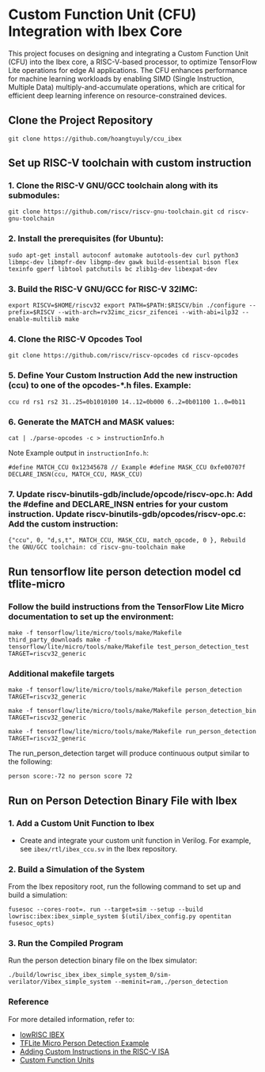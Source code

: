 # Custom Function Unit (CFU) Integration with Ibex Core

This project focuses on designing and integrating a Custom Function Unit (CFU) into the Ibex core, a RISC-V-based processor, to optimize TensorFlow Lite operations for edge AI applications. The CFU enhances performance for machine learning workloads by enabling SIMD (Single Instruction, Multiple Data) multiply-and-accumulate operations, which are critical for efficient deep learning inference on resource-constrained devices.

## Clone the Project Repository
```
git clone https://github.com/hoangtuyuly/ccu_ibex
```

## Set up RISC-V toolchain with custom instruction
### 1. Clone the RISC-V GNU/GCC toolchain along with its submodules: 
```
git clone https://github.com/riscv/riscv-gnu-toolchain.git cd riscv-gnu-toolchain
```

### 2. Install the prerequisites (for Ubuntu): 
```
sudo apt-get install autoconf automake autotools-dev curl python3 libmpc-dev libmpfr-dev libgmp-dev gawk build-essential bison flex texinfo gperf libtool patchutils bc zlib1g-dev libexpat-dev
```

### 3. Build the RISC-V GNU/GCC for RISC-V 32IMC: 
```
export RISCV=$HOME/riscv32 export PATH=$PATH:$RISCV/bin ./configure --prefix=$RISCV --with-arch=rv32imc_zicsr_zifencei --with-abi=ilp32 --enable-multilib make
```

### 4. Clone the RISC-V Opcodes Tool 
```
git clone https://github.com/riscv/riscv-opcodes cd riscv-opcodes
```

### 5. Define Your Custom Instruction Add the new instruction (ccu) to one of the opcodes-*.h files. Example: 
```
ccu rd rs1 rs2 31..25=0b1010100 14..12=0b000 6..2=0b01100 1..0=0b11
```

### 6. Generate the MATCH and MASK values: 
```
cat | ./parse-opcodes -c > instructionInfo.h
```
Note Example output in `instructionInfo.h`:
```
#define MATCH_CCU 0x12345678 // Example #define MASK_CCU 0xfe00707f DECLARE_INSN(ccu, MATCH_CCU, MASK_CCU)
```

### 7. Update riscv-binutils-gdb/include/opcode/riscv-opc.h: Add the #define and DECLARE_INSN entries for your custom instruction. Update riscv-binutils-gdb/opcodes/riscv-opc.c: Add the custom instruction: 
```
{"ccu", 0, "d,s,t", MATCH_CCU, MASK_CCU, match_opcode, 0 }, Rebuild the GNU/GCC toolchain: cd riscv-gnu-toolchain make
```

## Run tensorflow lite person detection model cd tflite-micro

### Follow the build instructions from the TensorFlow Lite Micro documentation to set up the environment: 
```
make -f tensorflow/lite/micro/tools/make/Makefile third_party_downloads make -f tensorflow/lite/micro/tools/make/Makefile test_person_detection_test TARGET=riscv32_generic
```

### Additional makefile targets 
```
make -f tensorflow/lite/micro/tools/make/Makefile person_detection TARGET=riscv32_generic
```
```
make -f tensorflow/lite/micro/tools/make/Makefile person_detection_bin TARGET=riscv32_generic
```
```
make -f tensorflow/lite/micro/tools/make/Makefile run_person_detection TARGET=riscv32_generic
```

The run_person_detection target will produce continuous output similar to the following: 
```
person score:-72 no person score 72
```

## Run on Person Detection Binary File with Ibex

### 1. Add a Custom Unit Function to Ibex

- Create and integrate your custom unit function in Verilog. For example, see `ibex/rtl/ibex_ccu.sv` in the Ibex repository.

### 2. Build a Simulation of the System

From the Ibex repository root, run the following command to set up and build a simulation:

```
fusesoc --cores-root=. run --target=sim --setup --build
lowrisc:ibex:ibex_simple_system $(util/ibex_config.py opentitan fusesoc_opts)
```

### 3. Run the Compiled Program

Run the person detection binary file on the Ibex simulator:

```
./build/lowrisc_ibex_ibex_simple_system_0/sim-verilator/Vibex_simple_system --meminit=ram,./person_detection
```

### Reference

For more detailed information, refer to:

- [lowRISC IBEX](https://github.com/lowRISC/ibex/tree/master/examples/simple_system)
- [TFLite Micro Person Detection Example](https://github.com/tensorflow/tflite-micro/tree/main/tensorflow/lite/micro/examples/person_detection)
- [Adding Custom Instructions in the RISC-V ISA](https://hsandid.github.io/posts/risc-v-custom-instruction/)
- [Custom Function Units](https://cfu-playground.readthedocs.io/en/latest/crash-course/riscv.html)

